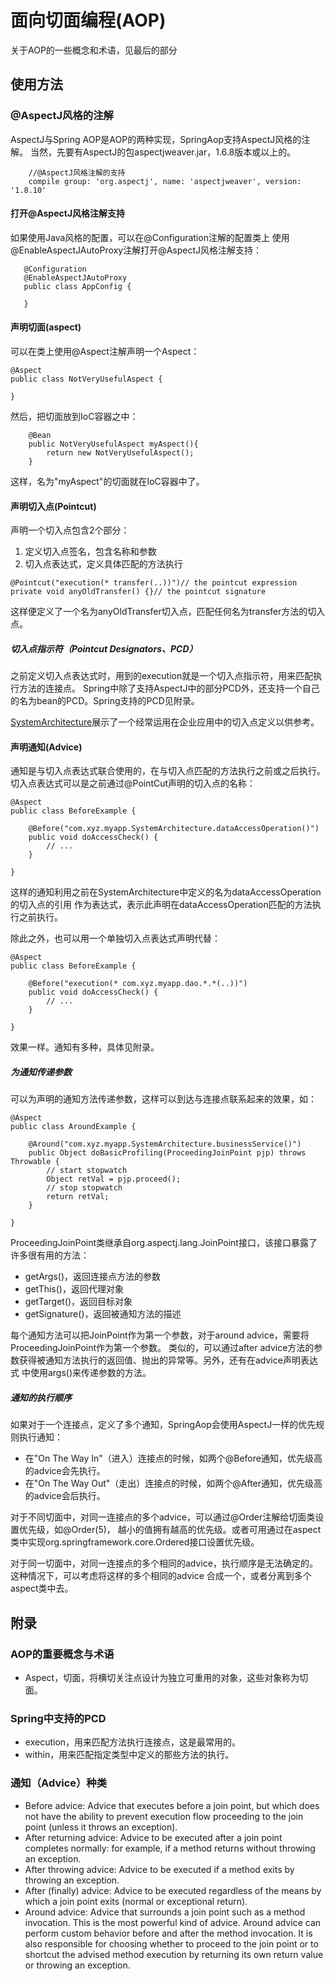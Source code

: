 # 面向切面编程(AOP)

关于AOP的一些概念和术语，见最后的部分

## 使用方法

### @AspectJ风格的注解

AspectJ与Spring AOP是AOP的两种实现，SpringAop支持AspectJ风格的注解。
当然，先要有AspectJ的包aspectjweaver.jar，1.6.8版本或以上的。

```
    //@AspectJ风格注解的支持
    compile group: 'org.aspectj', name: 'aspectjweaver', version: '1.8.10'
```

#### 打开@AspectJ风格注解支持

如果使用Java风格的配置，可以在@Configuration注解的配置类上
使用@EnableAspectJAutoProxy注解打开@AspectJ风格注解支持：

```
   @Configuration
   @EnableAspectJAutoProxy
   public class AppConfig {
   
   }
```

#### 声明切面(aspect)

可以在类上使用@Aspect注解声明一个Aspect：

```
@Aspect
public class NotVeryUsefulAspect {

}
```

然后，把切面放到IoC容器之中：

```
    @Bean
    public NotVeryUsefulAspect myAspect(){
        return new NotVeryUsefulAspect();
    }
```

这样，名为"myAspect"的切面就在IoC容器中了。

#### 声明切入点(Pointcut)

声明一个切入点包含2个部分：

1. 定义切入点签名，包含名称和参数
2. 切入点表达式，定义具体匹配的方法执行

```
@Pointcut("execution(* transfer(..))")// the pointcut expression
private void anyOldTransfer() {}// the pointcut signature
```

这样便定义了一个名为anyOldTransfer切入点，匹配任何名为transfer方法的切入点。

##### 切入点指示符（Pointcut Designators、PCD）

之前定义切入点表达式时，用到的execution就是一个切入点指示符，用来匹配执行方法的连接点。
Spring中除了支持AspectJ中的部分PCD外，还支持一个自己的名为bean的PCD。Spring支持的PCD见附录。

[SystemArchitecture](./SystemArchitecture.java)展示了一个经常运用在企业应用中的切入点定义以供参考。

#### 声明通知(Advice)

通知是与切入点表达式联合使用的，在与切入点匹配的方法执行之前或之后执行。
切入点表达式可以是之前通过@PointCut声明的切入点的名称：

```
@Aspect
public class BeforeExample {

    @Before("com.xyz.myapp.SystemArchitecture.dataAccessOperation()")
    public void doAccessCheck() {
        // ...
    }

}
```

这样的通知利用之前在SystemArchitecture中定义的名为dataAccessOperation的切入点的引用
作为表达式，表示此声明在dataAccessOperation匹配的方法执行之前执行。

除此之外，也可以用一个单独切入点表达式声明代替：

```
@Aspect
public class BeforeExample {

    @Before("execution(* com.xyz.myapp.dao.*.*(..))")
    public void doAccessCheck() {
        // ...
    }

}
```

效果一样。通知有多种，具体见附录。

##### 为通知传递参数

可以为声明的通知方法传递参数，这样可以到达与连接点联系起来的效果，如：

```aidl
@Aspect
public class AroundExample {

    @Around("com.xyz.myapp.SystemArchitecture.businessService()")
    public Object doBasicProfiling(ProceedingJoinPoint pjp) throws Throwable {
        // start stopwatch
        Object retVal = pjp.proceed();
        // stop stopwatch
        return retVal;
    }

}
```

ProceedingJoinPoint类继承自org.aspectj.lang.JoinPoint接口，该接口暴露了许多很有用的方法：

- getArgs()，返回连接点方法的参数
- getThis()，返回代理对象
- getTarget()，返回目标对象
- getSignature()，返回被通知方法的描述

每个通知方法可以把JoinPoint作为第一个参数，对于around advice，需要将ProceedingJoinPoint作为第一个参数。
类似的，可以通过after advice方法的参数获得被通知方法执行的返回值、抛出的异常等。另外，还有在advice声明表达式
中使用args()来传递参数的方法。

##### 通知的执行顺序

如果对于一个连接点，定义了多个通知，SpringAop会使用AspectJ一样的优先规则执行通知：

- 在"On The Way In"（进入）连接点的时候，如两个@Before通知，优先级高的advice会先执行。
- 在"On The Way Out"（走出）连接点的时候，如两个@After通知，优先级高的advice会后执行。

对于不同切面中，对同一连接点的多个advice，可以通过@Order注解给切面类设置优先级，如@Order(5)，
越小的值拥有越高的优先级。或者可用通过在aspect类中实现org.springframework.core.Ordered接口设置优先级。

对于同一切面中，对同一连接点的多个相同的advice，执行顺序是无法确定的。这种情况下，可以考虑将这样的多个相同的advice
合成一个，或者分离到多个aspect类中去。

## 附录

### AOP的重要概念与术语

- Aspect，切面，将横切关注点设计为独立可重用的对象，这些对象称为切面。

### Spring中支持的PCD

- execution，用来匹配方法执行连接点，这是最常用的。
- within，用来匹配指定类型中定义的那些方法的执行。

### 通知（Advice）种类

- Before advice: Advice that executes before a join point, but which does not have the ability to prevent execution flow proceeding to the join point (unless it throws an exception).
- After returning advice: Advice to be executed after a join point completes normally: for example, if a method returns without throwing an exception.
- After throwing advice: Advice to be executed if a method exits by throwing an exception.
- After (finally) advice: Advice to be executed regardless of the means by which a join point exits (normal or exceptional return).
- Around advice: Advice that surrounds a join point such as a method invocation. This is the most powerful kind of advice. Around advice can perform custom behavior before and after the method invocation. It is also responsible for choosing whether to proceed to the join point or to shortcut the advised method execution by returning its own return value or throwing an exception. 